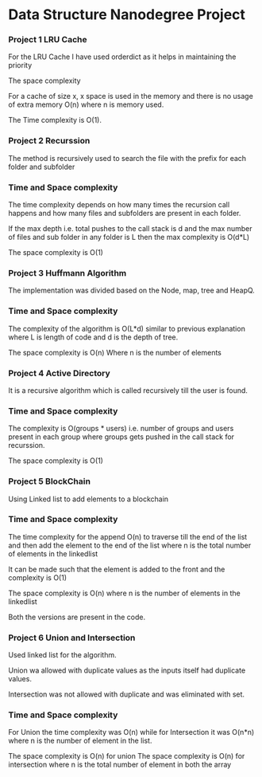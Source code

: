 # Data Structure Nanodegree Project 

### Project 1 LRU Cache
For the LRU Cache I have used orderdict as it helps in maintaining the priority

The space complexity

For a cache of size x, x space is used in the memory and there is no usage of extra memory O(n) where n is memory used.

The Time complexity is O(1).

### Project 2 Recurssion
The method is recursively used to search the file with the prefix for each folder and subfolder

### Time and Space complexity

The time complexity depends on how many times the recursion call happens and how many files and subfolders are present in each folder.

If the max depth i.e. total pushes to the call stack is d and the max number of files and sub folder in any folder is L then the max complexity is O(d*L)

The space complexity is O(1)


### Project 3 Huffmann Algorithm

The implementation was divided based on the Node, map, tree and HeapQ.

### Time and Space complexity

The complexity of the algorithm is O(L*d) similar to previous explanation where L is length of code and d is the depth of tree.

The space complexity is O(n) Where n is the number of elements

### Project 4 Active Directory

It is a recursive algorithm which is called recursively till the user is found.

### Time and Space complexity

The complexity is O(groups * users) i.e. number of groups and users present in each group where groups gets pushed in the call stack for recurssion.

The space complexity is O(1)

### Project 5 BlockChain

Using Linked list to add elements to a blockchain

### Time and Space complexity

The time complexity for the append O(n) to traverse till the end of the list and then add the element to the end of the list where n is the total number of elements in the linkedlist

It can be made such that the element is added to the front and the complexity is O(1)

The space complexity is O(n) where n is the number of elements in the linkedlist

Both the versions are present in the code.

### Project 6 Union and Intersection
Used linked list for the algorithm.

Union wa allowed with duplicate values as the inputs itself had duplicate values.

Intersection was not allowed with duplicate and was eliminated with set.

### Time and Space complexity

For Union the time complexity was O(n) while for Intersection it was O(n*n) where n is the number of element in the list.

The space complexity is O(n) for union
The space complexity is O(n) for intersection where n is the total number of element in both the array
